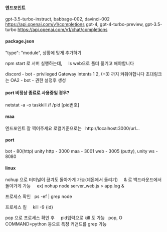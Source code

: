 #### 엔드포인트
gpt-3.5-turbo-instruct, babbage-002, davinci-002    
https://api.openai.com/v1/completions
gpt-4, gpt-4-turbo-preview, gpt-3.5-turbo
https://api.openai.com/v1/chat/completions
#### package.json
"type": "module",
상황에 맞게 추가하기

npm start 로 서버 실행하는데,    
ls web으로 폴더 옮기고 해야합니다

discord - bot - privileged Gateway Intents
1 2, (+3) 까지 켜줘야합니다
초대링크는 OA2 - bot - 권한 설정후 생성    
#### port 비정상 종료로 사용중일 경우?
netstat -a -o
taskkill /f /pid [pid번호]    
#### maa
엔드포인트 잘 찍어주세요
로컬기준으로는  
http://localhost:3000/url...  
#### port
bot - 80(http)
unity http - 3000
maa - 3001
web - 3005
(putty), unity ws - 8080
#### linux
nohup 으로 터미널이 끊겨도 돌아가게 가능(데몬에서 돌리기)    
& 로 백드라운드에서 돌아가게 가능    
ex) nohup node server_web.js > app.log &    

프로세스 확인  
ps -ef | grep node

프로세스 킬    
kill -9 {id}    

pop 으로 프로세스 확인 후    
pid입력으로 kill 도 가능  
pop, O COMMAND=python 등으로 특정 커맨드를 grep 가능